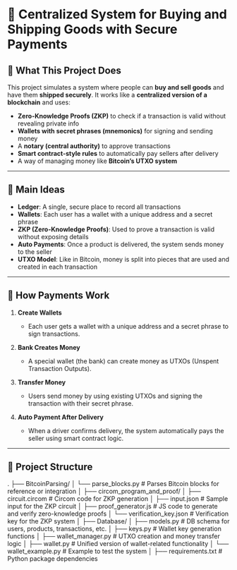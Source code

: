 # 🛒 Centralized System for Buying and Shipping Goods with Secure Payments

## 📘 What This Project Does

This project simulates a system where people can **buy and sell goods** and have them **shipped securely**. It works like a **centralized version of a blockchain** and uses:

- **Zero-Knowledge Proofs (ZKP)** to check if a transaction is valid without revealing private info  
- **Wallets with secret phrases (mnemonics)** for signing and sending money  
- A **notary (central authority)** to approve transactions  
- **Smart contract-style rules** to automatically pay sellers after delivery  
- A way of managing money like **Bitcoin’s UTXO system**

---

## 🔐 Main Ideas

- **Ledger**: A single, secure place to record all transactions  
- **Wallets**: Each user has a wallet with a unique address and a secret phrase  
- **ZKP (Zero-Knowledge Proofs)**: Used to prove a transaction is valid without exposing details  
- **Auto Payments**: Once a product is delivered, the system sends money to the seller  
- **UTXO Model**: Like in Bitcoin, money is split into pieces that are used and created in each transaction

---

## 💸 How Payments Work

1. **Create Wallets**  
   - Each user gets a wallet with a unique address and a secret phrase to sign transactions.

2. **Bank Creates Money**  
   - A special wallet (the bank) can create money as UTXOs (Unspent Transaction Outputs).

3. **Transfer Money**  
   - Users send money by using existing UTXOs and signing the transaction with their secret phrase.

4. **Auto Payment After Delivery**  
   - When a driver confirms delivery, the system automatically pays the seller using smart contract logic.

---

## 📂 Project Structure
. ├── BitcoinParsing/ │ └── parse_blocks.py # Parses Bitcoin blocks for reference or integration │ ├── circom_program_and_proof/ │ ├── circuit.circom # Circom code for ZKP generation │ ├── input.json # Sample input for the ZKP circuit │ ├── proof_generator.js # JS code to generate and verify zero-knowledge proofs │ └── verification_key.json # Verification key for the ZKP system │ ├── Database/ │ ├── models.py # DB schema for users, products, transactions, etc. │ ├── keys.py # Wallet key generation functions │ ├── wallet_manager.py # UTXO creation and money transfer logic │ ├── wallet.py # Unified version of wallet-related functionality │ └── wallet_example.py # Example to test the system │ ├── requirements.txt # Python package dependencies 
